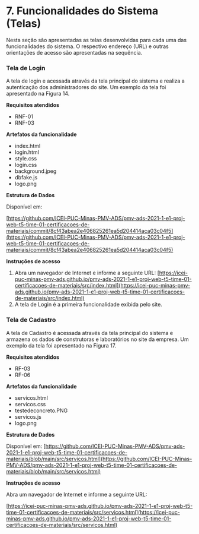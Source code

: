 #
# 7. Funcionalidades do Sistema (Telas)

Nesta seção são apresentadas as telas desenvolvidas para cada uma das funcionalidades do sistema. O respectivo endereço (URL) e outras orientações de acesso são apresentadas na sequência.

### Tela de Login

A tela de login e acessada através da tela principal do sistema e realiza a autenticação dos administradores do site. Um exemplo da tela foi apresentado na Figura 14.

**Requisitos atendidos**

- RNF-01
- RNF-03

**Artefatos da funcionalidade**

- index.html
- login.html
- style.css
- login.css
- background.jpeg
- dbfake.js
- logo.png

**Estrutura de Dados**

Disponível em:

[https://github.com/ICEI-PUC-Minas-PMV-ADS/pmv-ads-2021-1-e1-proj-web-t5-time-01-certificacoes-de-materiais/commit/8cf43abea2e406825261ea5d204414aca03c04f5](https://github.com/ICEI-PUC-Minas-PMV-ADS/pmv-ads-2021-1-e1-proj-web-t5-time-01-certificacoes-de-materiais/commit/8cf43abea2e406825261ea5d204414aca03c04f5)

**Instruções de acesso**

1. Abra um navegador de Internet e informe a seguinte URL: [https://icei-puc-minas-pmv-ads.github.io/pmv-ads-2021-1-e1-proj-web-t5-time-01-certificacoes-de-materiais/src/index.html](https://icei-puc-minas-pmv-ads.github.io/pmv-ads-2021-1-e1-proj-web-t5-time-01-certificacoes-de-materiais/src/index.html)
2. A tela de Login é a primeira funcionalidade exibida pelo site.


### Tela de Cadastro

A tela de Cadastro é acessada através da tela principal do sistema e armazena os dados de construtoras e laboratórios no site da empresa. Um exemplo da tela foi apresentado na Figura 17.

**Requisitos atendidos**

- RF-03
- RF-06

**Artefatos da funcionalidade**

- servicos.html
- servicos.css
- testedeconcreto.PNG
- servicos.js
- logo.png

**Estrutura de Dados**

Disponível em: [https://github.com/ICEI-PUC-Minas-PMV-ADS/pmv-ads-2021-1-e1-proj-web-t5-time-01-certificacoes-de-materiais/blob/main/src/servicos.html](https://github.com/ICEI-PUC-Minas-PMV-ADS/pmv-ads-2021-1-e1-proj-web-t5-time-01-certificacoes-de-materiais/blob/main/src/servicos.html)

**Instruções de acesso**

Abra um navegador de Internet e informe a seguinte URL:

[https://icei-puc-minas-pmv-ads.github.io/pmv-ads-2021-1-e1-proj-web-t5-time-01-certificacoes-de-materiais/src/servicos.html](https://icei-puc-minas-pmv-ads.github.io/pmv-ads-2021-1-e1-proj-web-t5-time-01-certificacoes-de-materiais/src/servicos.html)

